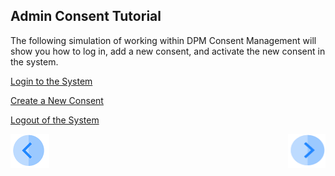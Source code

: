 ## Admin Consent Tutorial

The following simulation of working within DPM Consent Management will show you how to log in, add a new consent, and activate the new consent in the system.

[Login to the System](/articles/demo_project/DPM_Demo_Project/08_Consent/03_02_Admin_Consent_Login.md)

[Create a New Consent](/articles/demo_project/DPM_Demo_Project/08_Consent/03_03_Admin_Create_New_Consent.md)

[Logout of the System](/articles/demo_project/DPM_Demo_Project/08_Consent/03_04_Admin_Consent_Logout.md)



[![Previous](/articles/demo_project/DPM_Demo_Project/images/Previous.png)]( /articles/demo_project/DPM_Demo_Project/08_Consent/02_Admin_Consent_Introduction.md)[<img align="right" width="60" height="54" src="/articles/demo_project/DPM_Demo_Project/images/Next.png">](/articles/demo_project/DPM_Demo_Project/08_Consent/03_02_Admin_Consent_Login.md)
